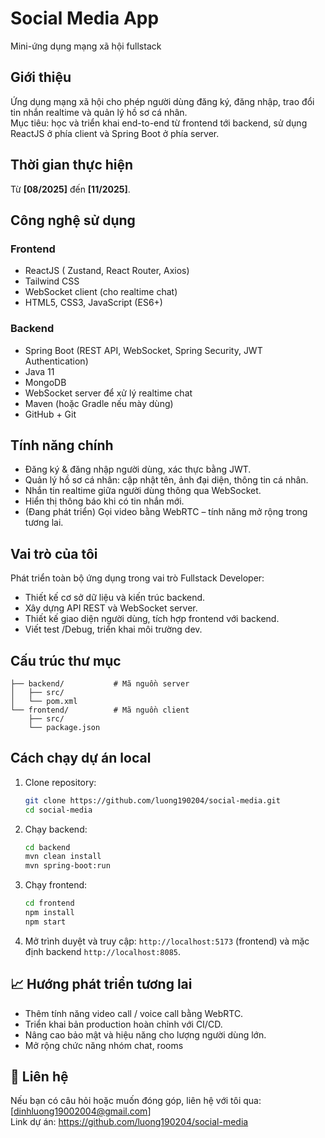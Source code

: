 # Social Media App  
Mini-ứng dụng mạng xã hội fullstack

## Giới thiệu  
Ứng dụng mạng xã hội cho phép người dùng đăng ký, đăng nhập, trao đổi tin nhắn realtime và quản lý hồ sơ cá nhân.  
Mục tiêu: học và triển khai end-to-end từ frontend tới backend, sử dụng ReactJS ở phía client và Spring Boot ở phía server.

## Thời gian thực hiện  
Từ **[08/2025]** đến **[11/2025]**.

## Công nghệ sử dụng  
### Frontend  
- ReactJS ( Zustand, React Router, Axios)  
- Tailwind CSS
- WebSocket client (cho realtime chat)  
- HTML5, CSS3, JavaScript (ES6+)

### Backend  
- Spring Boot (REST API, WebSocket, Spring Security, JWT Authentication)  
- Java 11 
- MongoDB
- WebSocket server để xử lý realtime chat  
- Maven (hoặc Gradle nếu mày dùng)  
- GitHub + Git

## Tính năng chính  
- Đăng ký & đăng nhập người dùng, xác thực bằng JWT.  
- Quản lý hồ sơ cá nhân: cập nhật tên, ảnh đại diện, thông tin cá nhân.  
- Nhắn tin realtime giữa người dùng thông qua WebSocket.  
- Hiển thị thông báo khi có tin nhắn mới.  
- (Đang phát triển) Gọi video bằng WebRTC – tính năng mở rộng trong tương lai.

## Vai trò của tôi  
Phát triển toàn bộ ứng dụng trong vai trò Fullstack Developer:  
- Thiết kế cơ sở dữ liệu và kiến trúc backend.  
- Xây dựng API REST và WebSocket server.  
- Thiết kế giao diện người dùng, tích hợp frontend với backend.  
- Viết test /Debug, triển khai môi trường dev.

## Cấu trúc thư mục  
```
├── backend/           # Mã nguồn server
│   ├── src/
│   └── pom.xml
└── frontend/          # Mã nguồn client
    ├── src/
    └── package.json
```
## Cách chạy dự án local  
1. Clone repository:  
   ```bash
   git clone https://github.com/luong190204/social-media.git
   cd social-media
   ```  
2. Chạy backend:  
   ```bash
   cd backend
   mvn clean install
   mvn spring-boot:run
   ```  
3. Chạy frontend:  
   ```bash
   cd frontend
   npm install
   npm start
   ```  
4. Mở trình duyệt và truy cập: `http://localhost:5173` (frontend) và mặc định backend `http://localhost:8085`.

## 📈 Hướng phát triển tương lai  
- Thêm tính năng video call / voice call bằng WebRTC.  
- Triển khai bản production hoàn chỉnh với CI/CD.  
- Nâng cao bảo mật và hiệu năng cho lượng người dùng lớn.  
- Mở rộng chức năng nhóm chat, rooms

## 🤝 Liên hệ  
Nếu bạn có câu hỏi hoặc muốn đóng góp, liên hệ với tôi qua: [dinhluong19002004@gmail.com]  
Link dự án: https://github.com/luong190204/social-media
